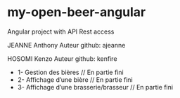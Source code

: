 # my-open-beer-angular
Angular project with API Rest access

JEANNE Anthony Auteur github: ajeanne

HOSOMI Kenzo Auteur github: kenfire

- 1- Gestion des bières // En partie fini
- 2- Affichage d’une bière // En partie fini
- 3- Affichage d’une brasserie/brasseur // En partie fini
